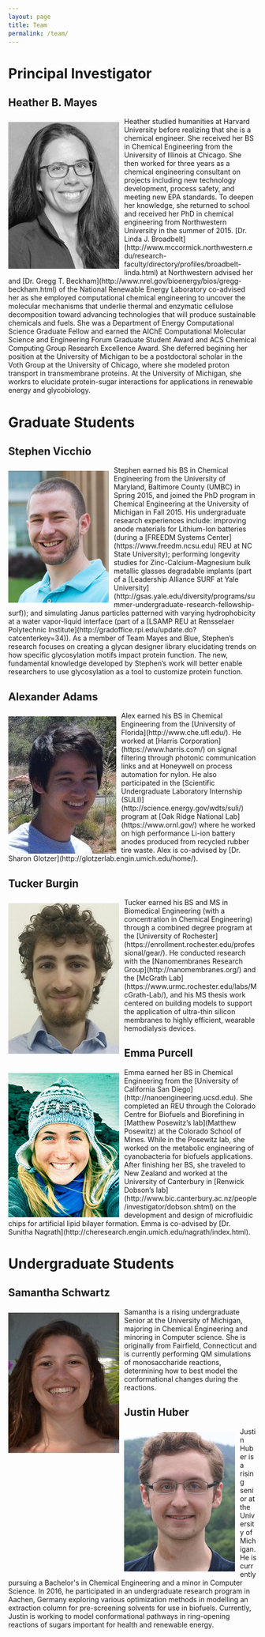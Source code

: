 ```yaml
---
layout: page
title: Team
permalink: /team/
---
```


# Principal Investigator

## Heather B. Mayes

<img align="left" src="../assets/img/hbmayes.png" style="margin:10px 10px 0px 0px">
Heather studied humanities at Harvard University before realizing that she is a chemical engineer. She
received her BS in Chemical Engineering from the University of Illinois at Chicago. 
She then worked for three years as a chemical engineering consultant on projects 
including new technology development, process safety, and meeting new EPA standards. 
To deepen her knowledge, she returned to school and received her PhD in chemical 
engineering from Northwestern University in the summer of 2015. 
[Dr. Linda J. Broadbelt](http://www.mccormick.northwestern.edu/research-faculty/directory/profiles/broadbelt-linda.html)
at Northwestern advised her and [Dr. Gregg T. Beckham](http://www.nrel.gov/bioenergy/bios/gregg-beckham.html) 
of the National Renewable Energy 
Laboratory co-advised her as she employed computational chemical engineering to uncover 
the molecular mechanisms that underlie thermal and enzymatic cellulose decomposition 
toward advancing technologies that will produce sustainable chemicals and fuels. 
She was a Department of Energy Computational Science Graduate Fellow and earned 
the AIChE Computational Molecular Science and Engineering Forum Graduate Student 
Award and ACS Chemical Computing Group Research Excellence Award. She deferred begining her position at the 
University of Michigan to be a postdoctoral scholar in the Voth Group at the University of Chicago, where she 
modeled proton transport in transmembrane proteins. At the University of Michigan, 
she workrs to elucidate protein-sugar interactions for applications in renewable energy and glycobiology.

# Graduate Students

## <a name="svicchio"></a> Stephen Vicchio

<img align="left" src="../assets/img/vicchio.png" style="margin:10px 10px 0px 0px">
Stephen earned his BS in Chemical Engineering from the University of 
Maryland, Baltimore County (UMBC) in Spring 2015, and joined the PhD 
program in Chemical Engineering at the University of Michigan in Fall 2015.
His undergraduate research experiences include: improving anode materials for Lithium-Ion batteries 
(during a [FREEDM Systems Center](https://www.freedm.ncsu.edu) REU at NC State University); 
performing longevity studies for Zinc-Calcium-Magnesium bulk metallic glasses degradable implants 
(part of a [Leadership Alliance SURF at Yale University](http://gsas.yale.edu/diversity/programs/summer-undergraduate-research-fellowship-surf)); 
and simulating Janus particles patterned with varying hydrophobicity at a water vapor-liquid 
interface (part of a [LSAMP REU at Rensselaer Polytechnic Institute](http://gradoffice.rpi.edu/update.do?catcenterkey=34)). As a member 
of Team Mayes and Blue, Stephen’s research focuses on creating a glycan
designer library elucidating trends on how specific glycosylation 
motifs impact protein function. The new, fundamental knowledge 
developed by Stephen’s work will better enable researchers to use glycosylation
as a tool to customize protein function.

## <a name="xadams"></a> Alexander Adams

<img align="left" src="../assets/img/aadams.png" style="margin:10px 10px 0px 0px">
Alex earned his BS in Chemical Engineering from the [University of Florida](http://www.che.ufl.edu/). He worked at [Harris
Corporation](https://www.harris.com/) on signal filtering through photonic communication links and at Honeywell on process 
automation for nylon. He also participated in the [Scientific Undergraduate Laboratory Internship (SULI)](http://science.energy.gov/wdts/suli/) 
program at [Oak Ridge National Lab](https://www.ornl.gov/) where he worked on high performance Li-ion battery anodes 
produced from recycled rubber tire waste. Alex is co-advised by [Dr. Sharon Glotzer](http://glotzerlab.engin.umich.edu/home/).


## <a name="tburgin"></a> Tucker Burgin

<img align="left" src="../assets/img/tburgin.png" style="margin:10px 10px 0px 0px">
Tucker earned his BS and MS in Biomedical Engineering (with a concentration in Chemical Engineering) through a combined degree 
program at the [University of Rochester](https://enrollment.rochester.edu/professional/gear/). He conducted research with the 
[Nanomembranes Research Group](http://nanomembranes.org/) and the [McGrath Lab](https://www.urmc.rochester.edu/labs/McGrath-Lab/), 
and his MS thesis work centered on building models to support the application of ultra-thin silicon membranes to highly efficient, 
wearable hemodialysis devices.

## <a name="epurcell"></a> Emma Purcell

<img align="left" src="../assets/img/epurcell.png" style="margin:10px 10px 0px 0px">
Emma earned her BS in Chemical Engineering from the [University of California San Diego](http://nanoengineering.ucsd.edu).  
She completed an REU through the Colorado Centre for Biofuels and Biorefining in [Matthew Posewitz’s lab](Matthew Posewitz) at the 
Colorado School of Mines.  While in the Posewitz lab, she worked on the metabolic engineering of cyanobacteria for biofuels applications.  
After finishing her BS, she traveled to New Zealand and worked at the University of Canterbury in 
[Renwick Dobson’s lab](http://www.bic.canterbury.ac.nz/people/investigator/dobson.shtml) 
on the development and design of microfluidic chips for artificial lipid bilayer formation. 
Emma is co-advised by [Dr. Sunitha Nagrath](http://cheresearch.engin.umich.edu/nagrath/index.html).


# Undergraduate Students

## <a name="sschwartz"></a> Samantha Schwartz

<img align="left" src="../assets/img/sschwartz.jpg" style="margin:10px 10px 0px 0px">
Samantha is a rising undergraduate Senior at the University of Michigan, majoring in Chemical Engineering and minoring in Computer science. 
She is originally from Fairfield, Connecticut and is currently performing QM simulations of monosaccharide 
reactions, determining how to best model the conformational changes during the reactions. 

## <a name="jhuber"></a> Justin Huber

<img align="left" src="../assets/img/jhuber.jpg" style="margin:10px 10px 0px 0px">
Justin Huber is a rising senior at the University of Michigan. He is currently pursuing a Bachelor's in
Chemical Engineering and a minor in Computer Science. In 2016, he participated in an
undergraduate research program in Aachen, Germany exploring various optimization methods in
modelling an extraction column for pre-screening solvents for use in biofuels. Currently, Justin is
working to model conformational pathways in ring-opening reactions of sugars important for health and renewable energy.